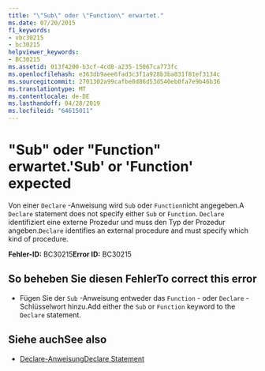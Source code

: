 ```yaml
---
title: "\"Sub\" oder \"Function\" erwartet."
ms.date: 07/20/2015
f1_keywords:
- vbc30215
- bc30215
helpviewer_keywords:
- BC30215
ms.assetid: 013f4200-b3cf-4cd8-a235-15067ca773fc
ms.openlocfilehash: e363db9aee6fad3c3f1a928b3ba831f81ef3134c
ms.sourcegitcommit: 2701302a99cafbe0d86d53d540eb0fa7e9b46b36
ms.translationtype: MT
ms.contentlocale: de-DE
ms.lasthandoff: 04/28/2019
ms.locfileid: "64615011"
---
```

# <a name="sub-or-function-expected"></a><span data-ttu-id="c216d-102">"Sub" oder "Function" erwartet.</span><span class="sxs-lookup"><span data-stu-id="c216d-102">'Sub' or 'Function' expected</span></span>
<span data-ttu-id="c216d-103">Von einer `Declare` -Anweisung wird `Sub` oder `Function`nicht angegeben.</span><span class="sxs-lookup"><span data-stu-id="c216d-103">A `Declare` statement does not specify either `Sub` or `Function`.</span></span> <span data-ttu-id="c216d-104">`Declare` identifiziert eine externe Prozedur und muss den Typ der Prozedur angeben.</span><span class="sxs-lookup"><span data-stu-id="c216d-104">`Declare` identifies an external procedure and must specify which kind of procedure.</span></span>  
  
 <span data-ttu-id="c216d-105">**Fehler-ID:** BC30215</span><span class="sxs-lookup"><span data-stu-id="c216d-105">**Error ID:** BC30215</span></span>  
  
## <a name="to-correct-this-error"></a><span data-ttu-id="c216d-106">So beheben Sie diesen Fehler</span><span class="sxs-lookup"><span data-stu-id="c216d-106">To correct this error</span></span>  
  
- <span data-ttu-id="c216d-107">Fügen Sie der `Sub` -Anweisung entweder das `Function` - oder `Declare` -Schlüsselwort hinzu.</span><span class="sxs-lookup"><span data-stu-id="c216d-107">Add either the `Sub` or `Function` keyword to the `Declare` statement.</span></span>  
  
## <a name="see-also"></a><span data-ttu-id="c216d-108">Siehe auch</span><span class="sxs-lookup"><span data-stu-id="c216d-108">See also</span></span>

- [<span data-ttu-id="c216d-109">Declare-Anweisung</span><span class="sxs-lookup"><span data-stu-id="c216d-109">Declare Statement</span></span>](../../visual-basic/language-reference/statements/declare-statement.md)
